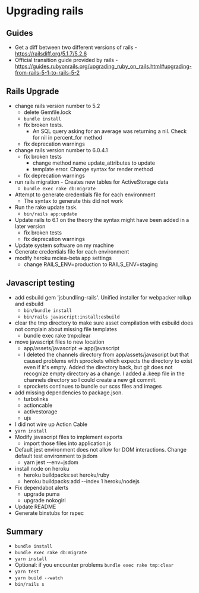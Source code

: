 # Upgrading rails

## Guides

- Get a diff between two different versions of rails - <https://railsdiff.org/5.1.7/5.2.6>
- Official transition guide provided by rails - <https://guides.rubyonrails.org/upgrading_ruby_on_rails.html#upgrading-from-rails-5-1-to-rails-5-2>

## Rails Upgrade

- change rails version number to 5.2
  - delete Gemfile.lock
  - `bundle install`
  - fix broken tests.
    - An SQL query asking for an average was returning a nil.  Check for nil in percent_for method
  - fix deprecation warnings
- change rails version number to 6.0.4.1
  - fix broken tests
    - change method name update_attributes to update
    - template error.  Change syntax for render method
  - fix deprecation warnings
- run rails migration - Creates new tables for ActiveStorage data
  - `bundle exec rake db:migrate`
- Attempt to generate credentials file for each environment
  - The syntax to generate this did not work
- Run the rake update task.
  - `bin/rails app:update`
- Update rails to 6.1 on the theory the syntax might have been added in a later version
  - fix broken tests
  - fix deprecation warnings
- Update system software on my machine
- Generate credentials file for each environment
- modify heroku mciea-beta app settings
  - change RAILS_ENV=production to RAILS_ENV=staging

## Javascript testing

- add esbuild gem 'jsbundling-rails'.  Unified installer for webpacker rollup and esbuild
  - `bin/bundle install`
  - `bin/rails javascript:install:esbuild`
- clear the tmp directory to make sure asset compilation with esbuild does not complain about missing file templates
  - bundle exec rake tmp:clear
- move javascript files to new location
  - app/assets/javascript => app/javascript
  - I deleted the channels directory from app/assets/javascript but that caused problems with sprockets which expects the directory to exist even if it's empty.  Added the directory back, but git does not recognize empty directory as a change.  I added a .keep file in the channels directory so I could create a new git commit.
  - sprockets continues to bundle our scss files and images
- add missing dependencies to package.json.
  - turbolinks
  - actioncable
  - activestorage
  - ujs
- I did not wire up Action Cable
- `yarn install`
- Modify javascript files to implement exports
  - import those files into application.js
- Default jest environment does not allow for DOM interactions.  Change default test environment to jsdom
  - yarn jest --env=jsdom
- install node on heroku
  - heroku buildpacks:set heroku/ruby
  - heroku buildpacks:add --index 1 heroku/nodejs
- Fix dependabot alerts
  - upgrade puma
  - upgrade nokogiri
- Update README
- Generate binstubs for rspec

## Summary

- `bundle install`
- `bundle exec rake db:migrate`
- `yarn install`
- Optional: if you encounter problems `bundle exec rake tmp:clear`
- `yarn test`
- `yarn build --watch`
- `bin/rails s`

